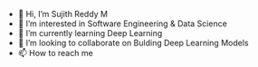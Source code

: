 - 👋 Hi, I’m Sujith Reddy M
- 👀 I’m interested in Software Engineering & Data Science
- 🌱 I’m currently learning Deep Learning
- 💞️ I’m looking to collaborate on Bulding Deep Learning Models
- 📫 How to reach me 

<!---
sujith0707/sujith0707 is a ✨ special ✨ repository because its `README.md` (this file) appears on your GitHub profile.
You can click the Preview link to take a look at your changes.
--->

